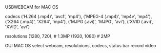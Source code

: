 USBWEBCAM for MAC OS

codecs 
('H.264 (.mp4)', 'avc1', 'mp4'),
('MPEG-4 (.mp4)', 'mp4v', 'mp4'),
('X264 (.mp4)', 'X264', 'mp4'),
('MJPG (.avi)', 'MJPG', 'avi'),
('XVID (.avi)', 'XVID', 'avi')

resolutions
(1280, 720),   # 1.3MP
(1920, 1080)   # 2MP

GUI MAC OS
select webcam, resolutoions, codecs, status bar record video
